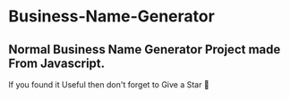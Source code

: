 # Business-Name-Generator
Normal Business Name Generator Project made From Javascript.
-------------------------------------------------------
If you found it Useful then don't forget to Give a Star 🌟